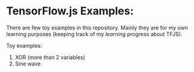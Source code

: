 # TensorFlow.js Examples: 

There are few toy examples in this repository.   Mainly they are for my own learning purposes (keeping track of my _learning_ progress about TFJS).

Toy examples: 
1. XOR (more than 2 variables)
2. Sine wave 